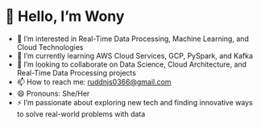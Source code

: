 # 👋 Hello, I’m Wony

- 👀 I’m interested in Real-Time Data Processing, Machine Learning, and Cloud Technologies
- 🌱 I’m currently learning AWS Cloud Services, GCP, PySpark, and Kafka
- 💞️ I’m looking to collaborate on Data Science, Cloud Architecture, and Real-Time Data Processing projects
- 📫 How to reach me: [ruddnjs0366@gmail.com](mailto:ruddnjs0366@gmail.com)
- 😄 Pronouns: She/Her
- ⚡ I’m passionate about exploring new tech and finding innovative ways to solve real-world problems with data

<!---
gyngwon/gyngwon is a ✨ special ✨ repository because its `README.md` (this file) appears on your GitHub profile.
You can click the Preview link to take a look at your changes.
--->
